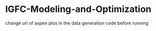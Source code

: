 # IGFC-Modeling-and-Optimization
change url of aspen plus in the data generation code before running
